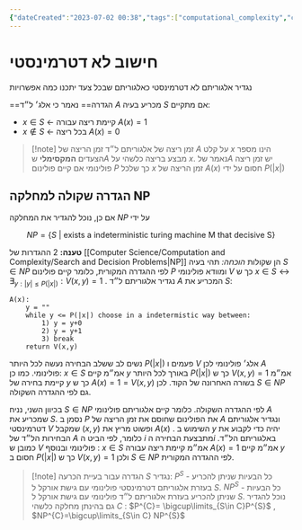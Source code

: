 ```yaml
---
{"dateCreated":"2023-07-02 00:38","tags":["computational_complexity","computational_models","computer_science"],"pageDirection":"rtl","dg-publish":true,"permalink":"/computer-science/computation-and-complexity/indeterministic-calculations/","dgPassFrontmatter":true}
---
```




# חישוב לא דטרמינסטי
נגדיר אלגוריתם לא דטרמינסטי כאלגוריתם שבכל צעד יתכנו כמה אפשרויות

==הגדרה== 
נאמר כי אלג׳ ל״ד $A$ מכריע בעיה $S$ אם מתקיים:
* $x\in S$ $\leftarrow$ קיימת ריצה עבורה $A(x)=1$ 
* $x\notin S$ $\leftarrow$ בכל ריצה $A(x)=0$ 

>[!note] זמן ריצה של אלגוריתם ל״ד
>זמן הריצה של $A$ על קלט $x$ הינו מספר הצעדים __המקסימלי__ ש$A$ מבצע בריצה כלשהי על $x$. נאמר של$A$ יש זמן ריצה פולינומי אם קיים פולינום $P$ כך שלכל $x$ זמן הריצה של $A(x)$ חסום על ידי $P(|x|)$
 
## הגדרה שקולה למחלקה NP
אם כן, נוכל להגדיר את המחלקה $NP$ על ידי 

$$NP=\{S \ | \ \text{exists a indeterministic turing machine M that decisive S}\}$$

__טענה:__ 2 ההגדרות של [[Computer Science/Computation and Complexity/Search and Decision Problems\|NP]] הן שקולות
_הוכחה:_
תהי בעיה $S\in NP$ לפי ההגדרה המקורית, כלומר קיים פולינום $P$ ומוודא פולינומי $V$ כך ש $x\in S\leftrightarrow\exists_{y: |y|\leq P(|x|)}: V(x,y)=1$ . נגדיר אלגוריתם ל״ד $A$ המכריע את $S$:

```psuedo
A(x):
	y = ""
	while y <= P(|x|) choose in a indetermistic way between:
		1) y = y+0
		2) y = y+1
		3) break
	return V(x,y)
```

נשים לב ששלב הבחירה נעשה לכל היותר $P(|x|)$ פעמים ו $V$ אלג׳ פולינומי לכן $A$ פולינומי.
כמו כן: 
$x\in S$ אמ״מ קיים $y$ באורך לכל היותר $P(|x|)$ כך ש $V(x,y)=1$ אמ״מ קיימת בחירה של $y$ כך ש $A(x)=1=V(x,y)$ בשורה האחרונה של הקוד. לכן $S\in NP$ גם לפי ההגדרה השקולה.

בכיוון השני, נניח $S\in NP$ לפי ההגדרה השקולה.
כלומר קיים אלגוריתם פולינומי $A$ שמכריע את $S$. נסמן ב $P$ את הפולינום שחוסם את זמן הריצה של $A$ ונגדיר אלגוריתם דטרמינסטי $V$ שמקבל $(x,y)$ ופשוט מריץ את $A(x)$ . השימוש ב $y$ יהיה כדי לקבוע את הבחירות הל״ד של $A$ כלומר, לפי הביט ה $i$ מתבצעת הבחירה ה$i$ באלגוריתם הל״ד.
כמובן ש $V$ פולינומי ובנוסף :
$x\in S$ אמ״מ קיימת ריצה עבורה $A(x)=1$ אמ״מ קיים $y$ חסום ב $P(|x|)$ כך ש $V(x,y)=1$ ולכן $S\in NP$ לפי ההגדרה המקורית.

>[!note] הגדרה
>עבור בעיית הכרעה $S$ נגדיר:
>$P^{S}$ - כל הבעיות שניתן להכריע בעזרת אלגוריתם דטרמינסטי פולינומי עם גישת אורקל ל $S$.
>$NP^{S}$ - כל הבעיות שניתן להכריע בעזרת אלגוריתם ל״ד פולינומי עם גישת אורקל ל $S$.
>נוכל להגדיר גם  בהינתן מחלקה כלשהי $C$ : 
>$P^{C}= \bigcup\limits_{S\in C}P^{S}$ ,  $NP^{C}=\bigcup\limits_{S\in C} NP^{S}$







